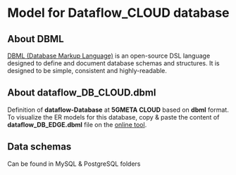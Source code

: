 # Model for Dataflow_CLOUD database
## About DBML
[DBML (Database Markup Language)](https://www.dbml.org/home/) is an open-source DSL language designed to define and document database schemas and structures. It is designed to be simple, consistent and highly-readable.
## About dataflow_DB_CLOUD.dbml
Definition of **dataflow-Database** at **5GMETA CLOUD** based on **dbml** format. To visualize the ER models for this database, copy & paste the content of **dataflow_DB_EDGE.dbml** file on the [online tool](https://dbdiagram.io/d).

<!-- !["Dataflow_SD DB"](../miscelania/images/%5B20220308%5D_SensorDevice_Dataflow-DB.png "Dataflow_SD DB Model(11032022)") -->

## Data schemas
Can be found in MySQL & PostgreSQL folders
